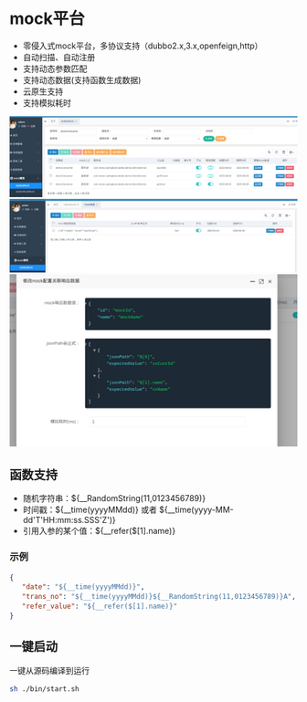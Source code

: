 # mock平台

* 零侵入式mock平台，多协议支持（dubbo2.x,3.x,openfeign,http）
* 自动扫描、自动注册
* 支持动态参数匹配
* 支持动态数据(支持函数生成数据)
* 云原生支持
* 支持模拟耗时


![自动注册dubbo服务](./asset/dubbo_mock.png)
![mock数据](./asset/data.png)
![根据jsonpath匹配数据](./asset/jsonpath.png)


## 函数支持

* 随机字符串：${__RandomString(11,0123456789)}
* 时间戳：${__time(yyyyMMdd)}  或者 ${__time(yyyy-MM-dd'T'HH:mm:ss.SSS'Z')}
* 引用入参的某个值：${__refer($[1].name)}


### 示例
```json
{
   "date": "${__time(yyyyMMdd)}",
   "trans_no": "${__time(yyyyMMdd)}${__RandomString(11,0123456789)}A",
   "refer_value": "${__refer($[1].name)}"
}
```



## 一键启动

一键从源码编译到运行

```bash
sh ./bin/start.sh
```


